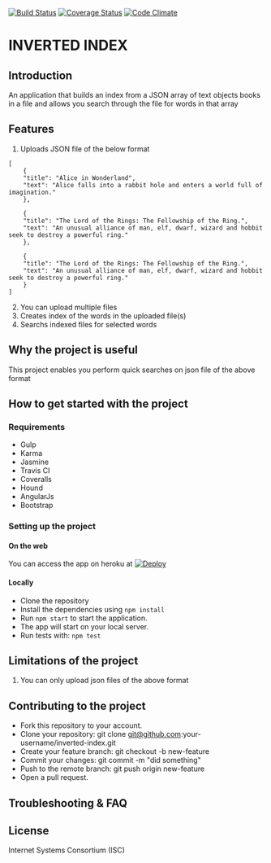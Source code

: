 [![Build Status](https://travis-ci.org/andela-mugorji/Inverted-Index.svg?branch=master)](https://travis-ci.org/andela-mugorji/Inverted-Index)
[![Coverage Status](https://coveralls.io/repos/github/andela-mugorji/Inverted-Index/badge.svg?branch=invertedindex-01-workbranch)](https://coveralls.io/github/andela-mugorji/Inverted-Index?branch=invertedindex-01-workbranch)
[![Code Climate](https://codeclimate.com/github/andela-mugorji/Inverted-Index/badges/gpa.svg)](https://codeclimate.com/github/andela-mugorji/Inverted-Index)

# INVERTED INDEX

## Introduction
An application that builds an index from a JSON array of text objects books in a file and allows you search through the file for words in that array

## Features
1. Uploads JSON file of the below format

```
[
    {
    "title": "Alice in Wonderland",
    "text": "Alice falls into a rabbit hole and enters a world full of imagination."
    },

    {
    "title": "The Lord of the Rings: The Fellowship of the Ring.",
    "text": "An unusual alliance of man, elf, dwarf, wizard and hobbit seek to destroy a powerful ring."
    },

    {
    "title": "The Lord of the Rings: The Fellowship of the Ring.",
    "text": "An unusual alliance of man, elf, dwarf, wizard and hobbit seek to destroy a powerful ring."
    }
]
```

2. You can upload multiple files
3. Creates index of the words in the uploaded file(s)
4. Searchs indexed files for selected words


## Why the project is useful
This project enables you perform quick searches on json file of the above format

## How to get started with the project

### Requirements
* Gulp 
* Karma 
* Jasmine 
* Travis CI 
* Coveralls 
* Hound 
* AngularJs 
* Bootstrap 

### Setting up the project 
#### On the web
You can access the app on heroku at
[![Deploy](https://www.herokucdn.com/deploy/button.svg)](https://m-invertedindex-staging.herokuapp.com/)

#### Locally
* Clone the repository
* Install the dependencies using  `npm install`
* Run `npm start` to start the application.
* The app will start on your local server.
* Run tests with: `npm test`


## Limitations of the project
1. You can only upload json files of the above format

## Contributing to the project
* Fork this repository to your account.
* Clone your repository: git clone git@github.com:your-username/inverted-index.git
* Create your feature branch: git checkout -b new-feature
* Commit your changes: git commit -m "did something"
* Push to the remote branch: git push origin new-feature
* Open a pull request.

## Troubleshooting & FAQ


## License
Internet Systems Consortium (ISC)

